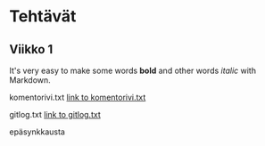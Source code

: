# Tehtävät

## Viikko 1

It's very easy to make some words **bold** and other words *italic* with Markdown. 

komentorivi.txt [link to komentorivi.txt](https://github.com/Mazaalto/ot-harjoitustyo2020/blob/master/laskarit/viikko1/komentorivi.txt)


gitlog.txt [link to gitlog.txt](https://github.com/Mazaalto/ot-harjoitustyo2020/blob/master/laskarit/viikko1/gitlog.txt)

epäsynkkausta
